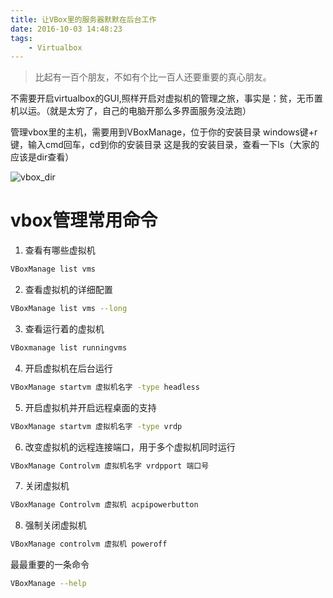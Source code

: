```yaml
---
title: 让VBox里的服务器默默在后台工作
date: 2016-10-03 14:48:23
tags:
    - Virtualbox
---
```


> 比起有一百个朋友，不如有个比一百人还要重要的真心朋友。

不需要开启virtualbox的GUI,照样开启对虚拟机的管理之旅，事实是：贫，无币置机以运。（就是太穷了，自己的电脑开那么多界面服务没法跑）

<!-- more -->

管理vbox里的主机，需要用到VBoxManage，位于你的安装目录
windows键+r键，输入cmd回车，cd到你的安装目录
这是我的安装目录，查看一下ls（大家的应该是dir查看）

![vbox_dir](/img/201610/vbox/vbox_dir.jpg)

# vbox管理常用命令

1. 查看有哪些虚拟机
``` bash
VBoxManage list vms
```

2. 查看虚拟机的详细配置
``` bash
VBoxManage list vms --long
```

3. 查看运行着的虚拟机
``` bash
VBoxmanage list runningvms
```

4. 开启虚拟机在后台运行
``` bash
VBoxManage startvm 虚拟机名字 -type headless
```

5. 开启虚拟机并开启远程桌面的支持
``` bash
VBoxManage startvm 虚拟机名字 -type vrdp
```

6. 改变虚拟机的远程连接端口，用于多个虚拟机同时运行
``` bash
VBoxManage Controlvm 虚拟机名字 vrdpport 端口号
```

7. 关闭虚拟机
``` bash
VBoxManage Controlvm 虚拟机 acpipowerbutton
```

8. 强制关闭虚拟机
``` bash
VBoxManage controlvm 虚拟机 poweroff
```

最最重要的一条命令
``` bash
VBoxManage --help
```